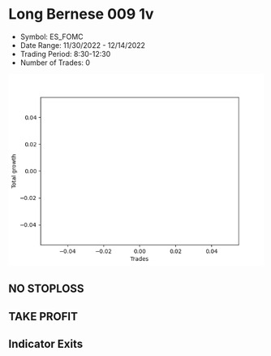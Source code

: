 # Long Bernese 009 1v 
- Symbol: ES_FOMC
- Date Range: 11/30/2022 - 12/14/2022
- Trading Period: 8:30-12:30
- Number of Trades: 0

![Plot](LongBernese0091vES_FOMC.png)
## NO STOPLOSS














## TAKE PROFIT











## Indicator Exits

